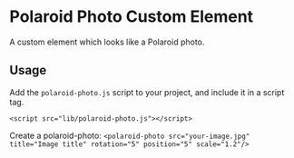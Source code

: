 # Polaroid Photo Custom Element
A custom element which looks like a Polaroid photo.

## Usage
Add the `polaroid-photo.js` script to your project, and include it in a script tag.

`<script src="lib/polaroid-photo.js"></script>`

Create a polaroid-photo:
`<polaroid-photo src="your-image.jpg" title="Image title" rotation="5" position="5" scale="1.2"/> `